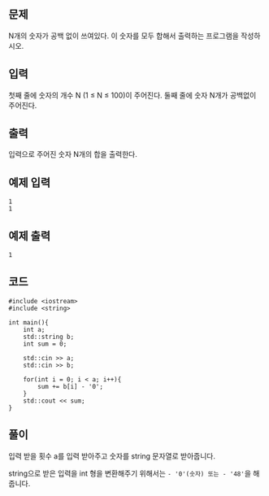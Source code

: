 ## 문제 
N개의 숫자가 공백 없이 쓰여있다. 이 숫자를 모두 합해서 출력하는 프로그램을 작성하시오.
## 입력
첫째 줄에 숫자의 개수 N (1 ≤ N ≤ 100)이 주어진다. 둘째 줄에 숫자 N개가 공백없이 주어진다.
## 출력
입력으로 주어진 숫자 N개의 합을 출력한다.
## 예제 입력 
```
1
1
```

## 예제 출력  
```
1
```
## 코드
```
#include <iostream>
#include <string>

int main(){
    int a;
    std::string b;
    int sum = 0;

    std::cin >> a;
    std::cin >> b;
    
    for(int i = 0; i < a; i++){
        sum += b[i] - '0'; 
    }
    std::cout << sum;
}
```
## 풀이
입력 받을 횟수 a를 입력 받아주고 숫자를 string 문자열로 받아줍니다.

string으로 받은 입력을 int 형을 변환해주기 위해서는 ```- '0'(숫자) 또는 - '48'```을 해줍니다.
